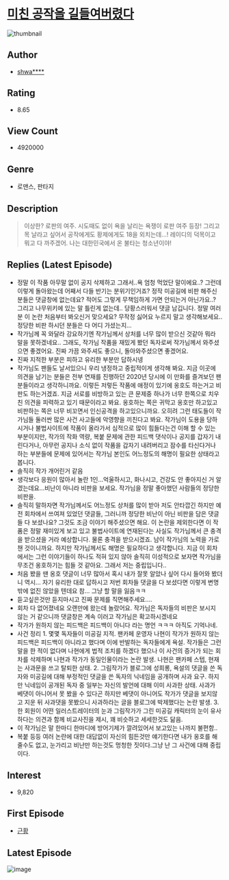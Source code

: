# [미친 공작을 길들여버렸다](https://comic.naver.com/bestChallenge/list?titleId=747155)
![thumbnail](https://image-comic.pstatic.net/user_contents_data/challenge_comic/2020/05/18/241846/thumbnail_202x164042ca28b_1f2c_4681_8e21_7f2c20545fb0_00002058.JPEG)

## Author
- [shwa****](https://comic.naver.com/artistTitle?id=241846)

## Rating
- 8.65

## View Count
- 4920000

## Genre
- 로맨스, 판타지

## Description
> 이상한? 로판의 여주. 시도때도 없이 욕을 날리는 욕쟁이 로판 여주 등장! 그리고 목 날라고 싶어서 공작에게도 황제에게도 18을 외치는데...! 레이디의 덕목이고 뭐고 다 까주겠어. 나는 대한민국에서 온 불타는 청소년이야!

## Replies (Latest Episode)
- 정말 이 작품 아무말 없이 공지 삭제하고 그래서..욕 엄청 먹었단 말이에요..? 그런데 이렇게 돌아왔는데 어째서 다들 반기는 분위기인거죠? 정작 미공길에 비판 해주신 분들은 댓글창에 없는데요? 적어도 그렇게 무책임하게 가면 안되는거 아닌가요..? 그리고 나무위키에 있는 말 틀린게 없는데.. 당황스러워서 댓글 남깁니다. 정말 여러분 이 논란 처음부터 봐오신거 맞으세요? 무작정 싫어요 누르지 말고 생각해보세요.. 정당한 비판 하시던 분들은 다 어디 가셨는지...
- 작가님께 꼭 와달라 강요하기엔 작가님께서 상처를 너무 많이 받으신 것같아 뭐라 말을 못하겠네요.. 그래도, 작가님 작품을 재밌게 봤던 독자로써 작가님께서 와주셨으면 좋겠어요. 진짜 가끔 와주셔도 좋으니, 돌아와주셨으면 좋겠어요.
- 진짜 지적한 부분은 피하고 유리한 부분만 답하시넹
- 작가님도 팬들도 날서있으니 우리 냉정하고 중립적이게 생각해 봐요. 지금 이곳에 의견을 남기는 분들은 전부 연재를 진행하던 2020년 당시에 이 만화를 즐겨보던 팬분들이라고 생각하니까요. 이렇든 저렇든 작품에 애정이 있기에 옹호도 하는거고 비판도 하는거겠죠. 지금 서로를 비방하고 있는 큰 문제중 하나가 너무 한쪽으로 치우친 의견을 피력하고 있기 때문이라고 봐요. 옹호하는 쪽은 귀막고 옹호만 하고있고 비판하는 쪽은 너무 비꼬면서 인신공격을 하고있으니까요. 오히려 그런 태도들이 작가님들 둘러싼 많은 사건 사고들에 악영향을 끼친다고 봐요. 작가님이 도용을 당하시거나 불법사이트에 작품이 올라가서 심적으로 많이 힘들다는건 이해 할 수 있는 부분이지만, 작가의 작화 역량, 복붙 문제에 관한 피드백 댓삭이나 공지를 갑자기 내린다거나, 아무런 공지나 소식 없이 작품을 갑자기 내려버리고 잠수를 타신다거나 하는 부분들에 문제에 있어서는 작가님 본인도 어느정도의 해명이 필요한 상태라고 봅니다.
- 솔직히 작가 개어린거 같음
- 생각보다 응원이 많아서 놀란 1인...억울하시고, 화나시고, 건강도 안 좋아지신 거 알겠는데요...비난이 아니라 비판을 보세요. 작가님을 정말 좋아했던 사람들의 정당한 비판을.
- 솔직히 말하자면 작가님께서도 어느정도 상처를 많이 받아 저도 안타깝긴 하지만 예전 회차에서 쓰여져 있었던 댓글들, 그러니까 정당한 비난이 아닌 비판을 담은 댓글들 다 보셨나요? 그것도 조금 이야기 해주셨으면 해요. 이 논란을 제외한다면 이 작품은 정말 재미있게 보고 있고 불법사이트에 연재된다는 사실도 작가님께서 큰 충격을 받으셨을 거라 예상합니다. 물론 충격을 받으시겠죠. 남이 작가님의 노력을 가로챈 것이니까요. 하지만 작가님께서도 해명은 필요하다고 생각합니다. 지금 이 회차에서는 그런 이야기들이 하나도 적혀 있지 않아 솔직히 이성적으로 보자면 작가님을 무조건 옹호하기는 힘들 것 같아요. 그래서 저는 중립입니다..
- 처음 봤을 땐 옹호 댓글이 너무 많아서 혹시 내가 잘못 알았나 싶어 다시 들어와 봤더니 역시... 자기 유리한 대로 답하시고 저번 회차들 댓글을 다 보셨다면 이렇게 변명밖에 없진 않았을 텐데요 참... 그냥 할 말을 잃음ㅋㅋ
- 듣고싶은것만 듣지마시고 진짜 문제를 직면해주세요....
- 회차 다 없어졌네요 오랜만에 왔는데 놀랐어요. 작가님은 독자들의 비판은 보시지 않는 거 같으니까 댓글창은 계속 이러고 작가님은 확고하시겠네요
- 작가가 원하지 않는 피드백은 피드백이 아니다 라는 명언 ㅋㅋㅋ 아직도 기억나네.
- 사건 정리 1. 몇몇 독자들이 미공길 지적. 팬카페 운영자 나현이 작가가 원하지 않는 피드백은 피드백이 아니라고 했다며 이에 반발하는 독자들에게 욕설. 작가들은 그런 말을 한 적이 없다며 나현에게 법적 조치를 하겠다 했으나 이 사건의 증거가 되는 회차를 삭제하며 나현과 작가가 동일인물이라는 논란 발생. 나현은 팬카페 스텝, 현재는 사과문을 쓰고 탈퇴한 상태. 2. 그림작가가 블로그에 성희롱, 욕설의 댓글을 쓴 독자와 미공길에 대해 부정적인 댓글을 쓴 독자의 닉네임을 공개하며 사과 요구. 하지만 닉네임이 공개된 독자 중 일부는 자신의 발언에 대해 이미 사과한 상태. 사과가 베댓이 아니어서 못 봤을 수 있다곤 하지만 베댓이 아니어도 작가가 댓글을 보지않고 지운 뒤 사과댓을 못봤으니 사과하라는 글을 블로그에 박제했다는 논란 발생. 3. 한 회원이 어떤 일러스트레이터의 눈과 그림작가가 그린 미공길 캐릭터의 눈이 유사하다는 의견과 함께 비교사진을 제시, 꽤 비슷하고 세세한것도 닮음.
- 이 작가님은 말 한마디 한마디에 방어기제가 깔려있어서 보고있는 나까지 불편함..
- 복붙 등등 여러 논란에 대한 대답없이 자신의 힘든것만 얘기한다면 내가 옹호를 해줄수도 없고, 눈가리고 비난만 하는것도 멍청한 짓이다.그냥 난 그 사건에 대해 중립이다.

## Interest
- 9,820

## First Episode
- [근황](https://comic.naver.com/bestChallenge/detail?titleId=747155&no=52)

## Latest Episode
![image](https://image-comic.pstatic.net/user_contents_data/challenge_comic/2021/11/02/241846/upload_4123382336281994291.jpeg)
